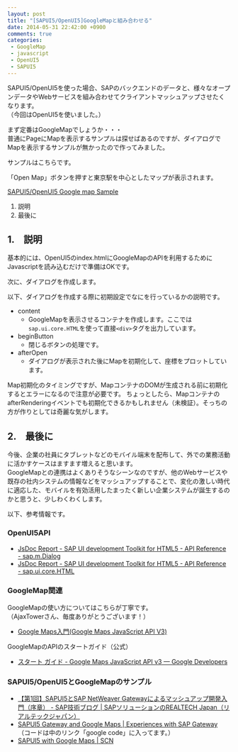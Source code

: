 ```yaml
---
layout: post
title: "[SAPUI5/OpenUI5]GoogleMapと組み合わせる"
date: 2014-05-31 22:42:00 +0900
comments: true
categories: 
 - GoogleMap
 - javascript
 - OpenUI5
 - SAPUI5
---
```


SAPUI5/OpenUI5を使った場合、SAPのバックエンドのデータと、様々なオープンデータやWebサービスを組み合わせてクライアントマッシュアップさせたくなります。  
（今回はOpenUI5を使いました。）

まず定番はGoogleMapでしょうか・・・  
普通にPageにMapを表示するサンプルは探せばあるのですが、ダイアログでMapを表示するサンプルが無かったので作ってみました。

<!-- more -->

サンプルはこちらです。

「Open Map」ボタンを押すと東京駅を中心としたマップが表示されます。

<a class="jsbin-embed" href="http://jsbin.com/rowib/1/embed?output&height=400px">SAPUI5/OpenUI5 Google map Sample</a><script src="http://static.jsbin.com/js/embed.js"></script>

1.  説明
2.  最後に


## 1.　説明



基本的には、OpenUI5のindex.htmlにGoogleMapのAPIを利用するためにJavascriptを読み込むだけで準備はOKです。


<script src="https://gist.github.com/mitsuruog/e60851c1ae03c053b3b8.js?file=jsbin.rowib.html"></script>

次に、ダイアログを作成します。

<script src="https://gist.github.com/mitsuruog/e60851c1ae03c053b3b8.js?file=jsbin.rowib.coffee"></script>

以下、ダイアログを作成する際に初期設定でなにを行っているかの説明です。

*   content
    *   GoogleMapを表示させるコンテナを作成します。ここでは`sap.ui.core.HTML`を使って直接`<div>`タグを出力しています。
*   beginButton
    *   閉じるボタンの処理です。
*   afterOpen
    *   ダイアログが表示された後にMapを初期化して、座標をプロットしています。

Map初期化のタイミングですが、MapコンテナのDOMが生成される前に初期化するとエラーになるので注意が必要です。
ちょっとしたら、MapコンテナのafterRenderingイベントでも初期化できるかもしれません（未検証）。そっちの方が作りとしては奇麗な気がします。

## 2.　最後に



今後、企業の社員にタブレットなどのモバイル端末を配布して、外での業務活動に活かすケースはますます増えると思います。  
GoogleMapとの連携はよくありそうなシーンなのですが、他のWebサービスや既存の社内システムの情報などをマッシュアップすることで、変化の激しい時代に適応した、モバイルを有効活用したまったく新しい企業システムが誕生するのかと思うと、少しわくわくします。



以下、参考情報です。

### OpenUI5API

* [JsDoc Report - SAP UI development Toolkit for HTML5 - API Reference - sap.m.Dialog](https://sapui5.netweaver.ondemand.com/sdk/docs/api/symbols/sap.m.Dialog.htm)
* [JsDoc Report - SAP UI development Toolkit for HTML5 - API Reference - sap.ui.core.HTML](https://sapui5.hana.ondemand.com/sdk/docs/api/symbols/sap.ui.core.HTML.html)

### GoogleMap関連


GoogleMapの使い方についてはこちらが丁寧です。  
（AjaxTowerさん、毎度ありがとうございます！）

* [Google Maps入門(Google Maps JavaScript API V3)](http://www.ajaxtower.jp/googlemaps/)


GoogleMapのAPIのスタートガイド（公式）

* [スタート ガイド - Google Maps JavaScript API v3 — Google Developers](https://developers.google.com/maps/documentation/javascript/tutorial?hl=ja)



### SAPUI5/OpenUI5とGoogleMapのサンプル

* [【第1回】SAPUI5とSAP NetWeaver Gatewayによるマッシュアップ開発入門（序章） - SAP技術ブログ | SAPソリューションのREALTECH Japan（リアルテックジャパン）](http://solution.realtech.jp/blog/2013/10/sapui5sap-netweaver-gateway.html)
* [SAPUI5 Gateway and Google Maps | Experiences with SAP Gateway](http://mysapgw.wordpress.com/2012/05/19/sapui5-gateway-and-google-maps/)  
（コードは中のリンク「google code」に入ってます。）
* [SAPUI5 with Google Maps | SCN](http://scn.sap.com/people/konstantin.anikeev/blog/2013/02/11/sapui5-with-google-maps)


